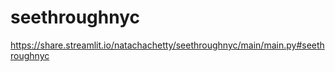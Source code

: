 # seethroughnyc


https://share.streamlit.io/natachachetty/seethroughnyc/main/main.py#seethroughnyc

